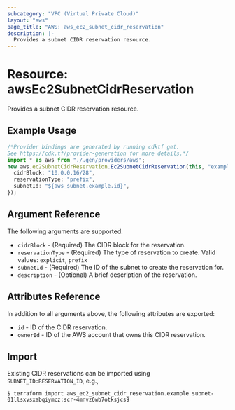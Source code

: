 ```yaml
---
subcategory: "VPC (Virtual Private Cloud)"
layout: "aws"
page_title: "AWS: aws_ec2_subnet_cidr_reservation"
description: |-
  Provides a subnet CIDR reservation resource.
---
```


# Resource: awsEc2SubnetCidrReservation

Provides a subnet CIDR reservation resource.

## Example Usage

```typescript
/*Provider bindings are generated by running cdktf get.
See https://cdk.tf/provider-generation for more details.*/
import * as aws from "./.gen/providers/aws";
new aws.ec2SubnetCidrReservation.Ec2SubnetCidrReservation(this, "example", {
  cidrBlock: "10.0.0.16/28",
  reservationType: "prefix",
  subnetId: "${aws_subnet.example.id}",
});

```

## Argument Reference

The following arguments are supported:

* `cidrBlock` - (Required) The CIDR block for the reservation.
* `reservationType` - (Required) The type of reservation to create. Valid values: `explicit`, `prefix`
* `subnetId` - (Required) The ID of the subnet to create the reservation for.
* `description` - (Optional) A brief description of the reservation.

## Attributes Reference

In addition to all arguments above, the following attributes are exported:

* `id` - ID of the CIDR reservation.
* `ownerId` - ID of the AWS account that owns this CIDR reservation.

## Import

Existing CIDR reservations can be imported using `SUBNET_ID:RESERVATION_ID`, e.g.,

```console
$ terraform import aws_ec2_subnet_cidr_reservation.example subnet-01llsxvsxabqiymcz:scr-4mnvz6wb7otksjcs9
```
